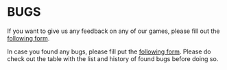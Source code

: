 # BUGS

If you want to give us any feedback on any of our games, please fill out the [following form]().

In case you found any bugs, please fill put the [following form](). Please do check out the table with the list and history of found bugs before doing so.
